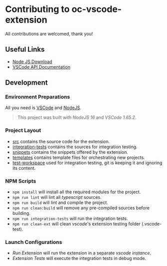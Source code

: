 # Contributing to oc-vscode-extension

All contributions are welcomed, thank you!

## Useful Links

- [Node JS Download][0]
- [VSCode API Documentation][1]

## Development

### Environment Preparations

All you need is [VSCode][2] and [NodeJS][0].

> This project was built with _NodeJS 16_ and _VSCode 1.65.2_.

### Project Layout

- [src](../src) contains the source code for the extension.
- [integration-tests](../integration-tests) contains the sources for integration testing.
- [snippets](../snippets) contains the snippets offered by the extension.
- [templates](../templates) contains template files for orchestrating new projects.
- [test-workspace](../test-workspace) used for integration testing, git is keeping it and ignoring its content.

### NPM Scripts

- `npm install` will install all the required modules for the project.
- `npm run lint` will lint all _typescript_ sources.
- `npm run build` will lint and compile the project.
- `npm run clean:build` will remove any pre-compiled sources before building.
- `npm run integration-tests` will run the integration tests.
- `npm run clean-ext` will clean _vscode_'s extension testing folder (.vscode-test).

### Launch Configurations

- _Run Extension_ will run the extension in a separate _vscode instance_.
- _Extension Tests_ will execute the integration tests in debug mode.

<!-- LINKS -->
[0]: https://nodejs.org
[1]: https://code.visualstudio.com/api
[2]: https://code.visualstudio.com/

